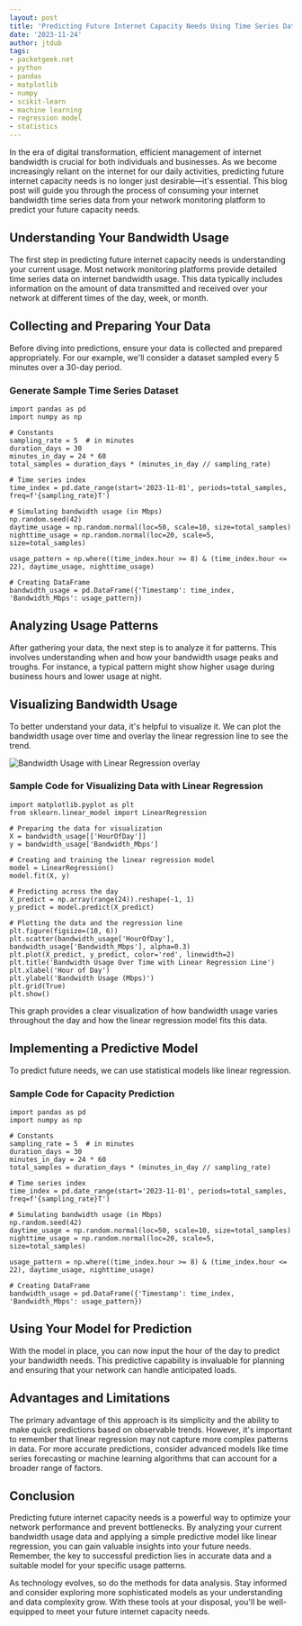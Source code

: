 ```yaml
---
layout: post
title: 'Predicting Future Internet Capacity Needs Using Time Series Data'
date: '2023-11-24'
author: jtdub
tags:
- packetgeek.net
- python
- pandas
- matplotlib
- numpy
- scikit-learn
- machine learning
- regression model
- statistics
---
```

In the era of digital transformation, efficient management of internet bandwidth is crucial for both individuals and businesses. As we become increasingly reliant on the internet for our daily activities, predicting future internet capacity needs is no longer just desirable—it's essential. This blog post will guide you through the process of consuming your internet bandwidth time series data from your network monitoring platform to predict your future capacity needs.

## Understanding Your Bandwidth Usage

The first step in predicting future internet capacity needs is understanding your current usage. Most network monitoring platforms provide detailed time series data on internet bandwidth usage. This data typically includes information on the amount of data transmitted and received over your network at different times of the day, week, or month.

## Collecting and Preparing Your Data

Before diving into predictions, ensure your data is collected and prepared appropriately. For our example, we'll consider a dataset sampled every 5 minutes over a 30-day period.

### Generate Sample Time Series Dataset

```liquid
import pandas as pd
import numpy as np

# Constants
sampling_rate = 5  # in minutes
duration_days = 30
minutes_in_day = 24 * 60
total_samples = duration_days * (minutes_in_day // sampling_rate)

# Time series index
time_index = pd.date_range(start='2023-11-01', periods=total_samples, freq=f'{sampling_rate}T')

# Simulating bandwidth usage (in Mbps)
np.random.seed(42)
daytime_usage = np.random.normal(loc=50, scale=10, size=total_samples)
nighttime_usage = np.random.normal(loc=20, scale=5, size=total_samples)

usage_pattern = np.where((time_index.hour >= 8) & (time_index.hour <= 22), daytime_usage, nighttime_usage)

# Creating DataFrame
bandwidth_usage = pd.DataFrame({'Timestamp': time_index, 'Bandwidth_Mbps': usage_pattern})
```

## Analyzing Usage Patterns

After gathering your data, the next step is to analyze it for patterns. This involves understanding when and how your bandwidth usage peaks and troughs. For instance, a typical pattern might show higher usage during business hours and lower usage at night.

## Visualizing Bandwidth Usage

To better understand your data, it's helpful to visualize it. We can plot the bandwidth usage over time and overlay the linear regression line to see the trend.

![Bandwidth Usage with Linear Regression overlay](https://imagedelivery.net/KfNXtSV3XH0tLyWKv3PbRw/0feeb298-db8c-4a73-f158-8131e2e9a700/public)

### Sample Code for Visualizing Data with Linear Regression

```liquid
import matplotlib.pyplot as plt
from sklearn.linear_model import LinearRegression

# Preparing the data for visualization
X = bandwidth_usage[['HourOfDay']]
y = bandwidth_usage['Bandwidth_Mbps']

# Creating and training the linear regression model
model = LinearRegression()
model.fit(X, y)

# Predicting across the day
X_predict = np.array(range(24)).reshape(-1, 1)
y_predict = model.predict(X_predict)

# Plotting the data and the regression line
plt.figure(figsize=(10, 6))
plt.scatter(bandwidth_usage['HourOfDay'], bandwidth_usage['Bandwidth_Mbps'], alpha=0.3)
plt.plot(X_predict, y_predict, color='red', linewidth=2)
plt.title('Bandwidth Usage Over Time with Linear Regression Line')
plt.xlabel('Hour of Day')
plt.ylabel('Bandwidth Usage (Mbps)')
plt.grid(True)
plt.show()
```

This graph provides a clear visualization of how bandwidth usage varies throughout the day and how the linear regression model fits this data.

## Implementing a Predictive Model

To predict future needs, we can use statistical models like linear regression.

### Sample Code for Capacity Prediction

```liquid
import pandas as pd
import numpy as np

# Constants
sampling_rate = 5  # in minutes
duration_days = 30
minutes_in_day = 24 * 60
total_samples = duration_days * (minutes_in_day // sampling_rate)

# Time series index
time_index = pd.date_range(start='2023-11-01', periods=total_samples, freq=f'{sampling_rate}T')

# Simulating bandwidth usage (in Mbps)
np.random.seed(42)
daytime_usage = np.random.normal(loc=50, scale=10, size=total_samples)
nighttime_usage = np.random.normal(loc=20, scale=5, size=total_samples)

usage_pattern = np.where((time_index.hour >= 8) & (time_index.hour <= 22), daytime_usage, nighttime_usage)

# Creating DataFrame
bandwidth_usage = pd.DataFrame({'Timestamp': time_index, 'Bandwidth_Mbps': usage_pattern})
```

## Using Your Model for Prediction

With the model in place, you can now input the hour of the day to predict your bandwidth needs. This predictive capability is invaluable for planning and ensuring that your network can handle anticipated loads.

## Advantages and Limitations

The primary advantage of this approach is its simplicity and the ability to make quick predictions based on observable trends. However, it's important to remember that linear regression may not capture more complex patterns in data. For more accurate predictions, consider advanced models like time series forecasting or machine learning algorithms that can account for a broader range of factors.

## Conclusion

Predicting future internet capacity needs is a powerful way to optimize your network performance and prevent bottlenecks. By analyzing your current bandwidth usage data and applying a simple predictive model like linear regression, you can gain valuable insights into your future needs. Remember, the key to successful prediction lies in accurate data and a suitable model for your specific usage patterns.

As technology evolves, so do the methods for data analysis. Stay informed and consider exploring more sophisticated models as your understanding and data complexity grow. With these tools at your disposal, you'll be well-equipped to meet your future internet capacity needs.
